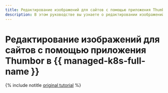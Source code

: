 ```yaml
---
title: Редактирование изображений для сайтов с помощью приложения Thumbor в {{ managed-k8s-full-name }}
description: В этом руководстве вы узнаете о редактировании изображений для сайтов с помощью приложения Thumbor в {{ managed-k8s-name }}.
---
```


# Редактирование изображений для сайтов с помощью приложения Thumbor в {{ managed-k8s-full-name }}

{% include notitle [original tutorial](../../_tutorials/containers/thumbor.md) %}
